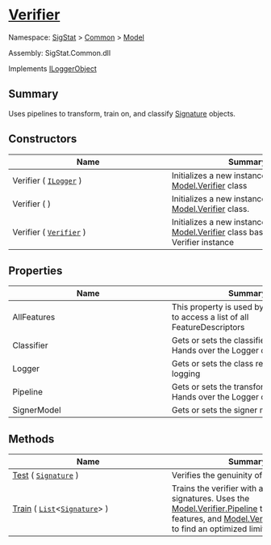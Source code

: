 # [Verifier](./Verifier.md)

Namespace: [SigStat]() > [Common](./../README.md) > [Model](./README.md)

Assembly: SigStat.Common.dll

Implements [ILoggerObject](./../ILoggerObject.md)

## Summary
Uses pipelines to transform, train on, and classify [Signature](https://github.com/hargitomi97/sigstat/blob/master/docs/md/SigStat/Common/Signature.md) objects.

## Constructors

| Name | Summary | 
| --- | --- | 
| Verifier ( [`ILogger`](https://docs.microsoft.com/en-us/dotnet/api/Microsoft.Extensions.Logging.ILogger) )<div style="width: 300px">| Initializes a new instance of the [Model.Verifier](https://github.com/hargitomi97/sigstat/blob/master/docs/md/SigStat/Common/Model/Verifier.md) class<div style="width: 300px">| <br>
| Verifier (  )<div style="width: 300px">| Initializes a new instance of the [Model.Verifier](https://github.com/hargitomi97/sigstat/blob/master/docs/md/SigStat/Common/Model/Verifier.md) class.<div style="width: 300px">| <br>
| Verifier ( [`Verifier`](./Verifier.md) )<div style="width: 300px">| Initializes a new instance of the [Model.Verifier](https://github.com/hargitomi97/sigstat/blob/master/docs/md/SigStat/Common/Model/Verifier.md) class based on another Verifier instance<div style="width: 300px">| <br>


## Properties

| Name | Summary | 
| --- | --- | 
| AllFeatures<div style="width: 300px">| This property is used by the Serializer to access a list of all FeatureDescriptors<div style="width: 300px">| <br>
| Classifier<div style="width: 300px">| Gets or sets the classifier pipeline. Hands over the Logger object.<div style="width: 300px">| <br>
| Logger<div style="width: 300px">| Gets or sets the class responsible for logging<div style="width: 300px">| <br>
| Pipeline<div style="width: 300px">| Gets or sets the transform pipeline. Hands over the Logger object.<div style="width: 300px">| <br>
| SignerModel<div style="width: 300px">| Gets or sets the signer model.<div style="width: 300px">| <br>


## Methods

| Name | Summary | 
| --- | --- | 
| [Test](./Methods/Verifier-100664117.md) ( [`Signature`](./../Signature.md) )<div style="width: 300px">| Verifies the genuinity of `signature`.<div style="width: 300px">| <br>
| [Train](./Methods/Verifier-100664116.md) ( [`List`](https://docs.microsoft.com/en-us/dotnet/api/System.Collections.Generic.List-1)\<[`Signature`](./../Signature.md)> )<div style="width: 300px">| Trains the verifier with a list of signatures. Uses the [Model.Verifier.Pipeline](https://github.com/hargitomi97/sigstat/blob/master/docs/md/SigStat/Common/Model/Verifier.md) to extract features,  and [Model.Verifier.Classifier](https://github.com/hargitomi97/sigstat/blob/master/docs/md/SigStat/Common/Model/Verifier.md) to find an optimized limit.<div style="width: 300px">| <br>


